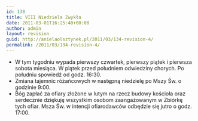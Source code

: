 ```yaml
---
id: 138
title: VIII Niedziela Zwykła
date: 2011-03-01T16:25:48+00:00
author: admin
layout: revision
guid: http://anielaolsztynek.pl/2011/03/134-revision-4/
permalink: /2011/03/134-revision-4/
---
```

  * W tym tygodniu wypada pierwszy czwartek, pierwszy piątek i pierwsza sobota miesiąca. W piątek przed południem odwiedziny chorych. Po południu spowiedź od godz. 16:30.
  * Zmiana tajemnic różańcowych w następną niedzielę po Mszy Św. o godzinie 9:00.
  * Bóg zapłać za ofiary złożone w lutym na rzecz budowy kościoła oraz serdecznie dziękuję wszystkim osobom zaangażowanym w Zbiórkę tych ofiar. Msza Św. w intencji ofiarodawców odbędzie się jutro o godz. 17:00.